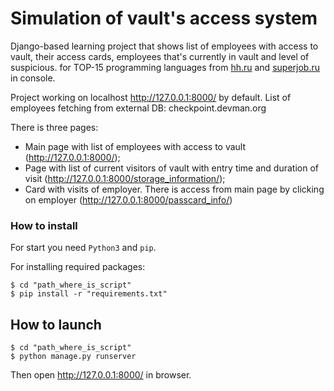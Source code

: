 # Simulation of vault's access system

Django-based learning project that shows list of employees with access to vault, their access cards, employees that's currently in vault and level of suspicious.   for TOP-15 programming languages from [hh.ru](https://hh.ru/) and [superjob.ru](https://www.superjob.ru/) in console.

Project working on localhost http://127.0.0.1:8000/ by default. List of employees fetching from external DB: checkpoint.devman.org

There is three pages:
- Main page with list of employees with access to vault (http://127.0.0.1:8000/);
- Page with list of current visitors of vault with entry time and duration of visit (http://127.0.0.1:8000/storage_information/);
- Card with visits of employer. There is access from main page by clicking on employer (http://127.0.0.1:8000/passcard_info/)


### How to install
For start you need `Python3` and `pip`.

For installing required packages:
```shell
$ cd "path_where_is_script"
$ pip install -r "requirements.txt"
```

## How to launch

```shell
$ cd "path_where_is_script"
$ python manage.py runserver
```

Then open http://127.0.0.1:8000/ in browser.
